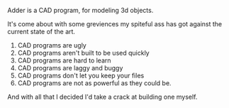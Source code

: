 
Adder is a CAD program, for modeling 3d objects.

It's come about with some greviences my spiteful ass has got against the current state of the art.

1. CAD programs are ugly
2. CAD programs aren't built to be used quickly
3. CAD programs are hard to learn
4. CAD programs are laggy and buggy
5. CAD programs don't let you keep your files
6. CAD programs are not as powerful as they could be.

And with all that I decided I'd take a crack at building one myself.
